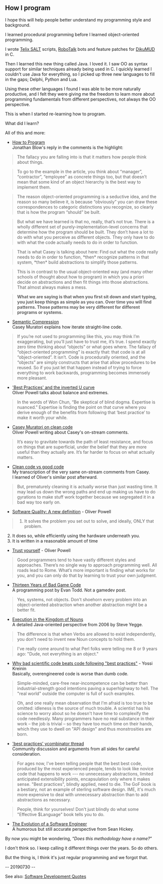 ## How I program ##

I hope this will help people better understand my programming style and background.

I learned procedural programming before I learned object-oriented programming.

I wrote [Telix SALT](https://en.wikipedia.org/wiki/Telix) scripts, [RoboTalk](https://en.wikipedia.org/wiki/RoboWar) bots and feature patches for [DikuMUD](https://en.wikipedia.org/wiki/DikuMUD) in C.

Then I learned this new thing called Java. I loved it. I saw OO as syntax support for similar techniques already being used in C. I quickly learned I couldn't use Java for everything, so I picked up three new languages to fill in the gaps; Delphi, Python and Lua.

Using these other languages I found I was able to be more naturally productive, and I felt they were giving me the freedom to learn more about programming fundamentals from different perspectives, not always the OO perspective.

This is when I started re-learning how to program.

What did I learn?

All of this and more:

* [How to Program](http://the-witness.net/news/2014/05/witness-wednesday-on-how-to-program/)  
Jonathan Blow's reply in the comments is the highlight:

> The fallacy you are falling into is that it matters how people think about things.

> To go to the example in the article, you think about “manager”, “contractor”, “employee” as concrete things too, but that doesn’t mean that some kind of an object hierarchy is the best way to implement them.

> The reason object-oriented programming is a seductive idea, and the reason so many believe it, is because “obviously” you can draw these correspondences to categoric distinctions you recognize, so clearly that is how the program “should” be built.

> But what we have learned is that no, really, that’s not true. There is a wholly different set of purely-implementation-level concerns that determine how the program should be built. They don’t have a lot to do with what you perceive as different objects. They only have to do with what the code actually needs to do in order to function.

> That is what Casey is talking about here: Find out what the code really needs to do in order to function, &ast;then&ast; recognize patterns in that system, &ast;then&ast; build abstractions to simplify those patterns.

> This is in contrast to the usual object-oriented way (and many other schools of thought about how to program) in which you a priori decide on abstractions and then fit things into those abstractions. That almost always makes a mess.

> **What we are saying is that when you first sit down and start typing, you just keep things as simple as you can. Over time you will find patterns. Those patterns may be very different for different programs or systems.**

* [Semantic Compression](https://caseymuratori.com/blog_0015)  
Casey Muratori explains how iterate straight-line code.

> If you’re not used to programming like this, you may think I’m exaggerating, but you’ll just have to trust me, it’s true. I spend exactly zero time thinking about “objects” or what goes where. The fallacy of “object-oriented programming” is exactly that: that code is at all “object-oriented”. It isn’t. Code is procedurally oriented, and the “objects” are simply constructs that arise that allow procedures to be reused. So if you just let that happen instead of trying to force everything to work backwards, programming becomes immensely more pleasant.

* ['Best Practices' and the inverted U curve](http://www.opowell.com/post/best-practices-and-the-inverted-u-curve/)  
Oliver Powell talks about balance and extremes.

> In the words of Won Chun, “Be skeptical of blind dogma. Expertise is nuanced.” Expertise is finding the point on that curve where you derive enough of the benefits from following that ‘best practice’ to make it worth your while.

* [Casey Muratori on clean code](http://www.opowell.com/post/casey-muratori-on-clean-code/)  
Oliver Powell writing about Casey's on-stream comments.

> It’s easy to gravitate towards the path of least resistance, and focus on things that are superficial, under the belief that they are more useful than they actually are. It’s far harder to focus on what actually matters.

* [Clean code vs good code](https://remzmike.github.io/texts/2018-09-12-clean-vs-good-code-casey-muratori/)  
My transcription of the very same on-stream comments from Casey.  
I learned of Oliver's similar post afterward.

> But, prematurely cleaning it is actually worse than just wasting time. It may lead us down the wrong paths and end up making us have to do gyrations to make stuff work together because we segregated it in a bad way too early on.

* [Software Quality: A new definition](http://www.opowell.com/post/software-quality/) - Oliver Powell

> 1. It solves the problem you set out to solve, and ideally, ONLY that problem.
2. It does so, while efficiently using the hardware underneath you.
3. It is written in a reasonable amount of time

* [Trust yourself](http://www.opowell.com/post/trust-yourself/) - Oliver Powell

> Good programmers tend to have vastly different styles and approaches. There’s no single way to approach programming well. All roads lead to Rome. What’s more important is finding what works for you, and you can only do that by learning to trust your own judgment.

* [Thirteen Years of Bad Game Code](http://etodd.io/2017/03/29/thirteen-years-of-bad-game-code/)  
A programming post by Evan Todd. Not a gamedev post.

> Yes, systems, not objects. Don't shoehorn every problem into an object-oriented abstraction when another abstraction might be a better fit.

* [Execution in the Kingdom of Nouns](https://steve-yegge.blogspot.com/2006/03/execution-in-kingdom-of-nouns.html)  
A detailed Java-oriented perspective from 2006 by Steve Yegge.

> The difference is that when Verbs are allowed to exist independently, you don't need to invent new Noun concepts to hold them.

> I've really come around to what Perl folks were telling me 8 or 9 years ago: "Dude, not everything is an object."

* [Why bad scientific code beats code following "best practices"](http://yosefk.com/blog/why-bad-scientific-code-beats-code-following-best-practices.html) - Yossi Kreinin  
Basically, overengineered code is worse than dumb code.

> Simple-minded, care-free near-incompetence can be better than industrial-strength good intentions paving a superhighway to hell. The "real world" outside the computer is full of such examples.

> Oh, and one really mean observation that I'm afraid is too true to be omitted: idleness is the source of much trouble. A scientist has his science to worry about so he doesn't have time to complexify the code needlessly. Many programmers have no real substance in their work – the job is trivial – so they have too much time on their hands, which they use to dwell on "API design" and thus monstrosities are born.

* ['best practices' ycombinator thread](https://news.ycombinator.com/item?id=12377385)  
Community discussion and arguments from all sides for careful consideration.

> For ages now, I've been telling people that the best best code, produced by the most experienced people, tends to look like novice code that happens to work --- no unnecessary abstractions, limited anticipated extensibility points, encapsulation only where it makes sense. "Best practices", blindly applied, need to die. The GoF book is a bestiary, not an example of sterling software design. IME, it's much more expensive to deal with unnecessary abstraction than to add abstractions as necessary.

> People, think for yourselves! Don't just blindly do what some "Effective $Language" book tells you to do.

* [The Evolution of a Software Engineer](https://medium.com/@webseanhickey/the-evolution-of-a-software-engineer-db854689243)  
A humorous but still accurate perspective from Sean Hickey.

By now you might be wondering, &ldquo;_Does this methodology have a name?_&rdquo;

I don't think so. I keep calling it different things over the years. So do others.

But the thing is, I think it's just regular programming and we forgot that.

-- 20190730 --

See also: [Software Development Quotes](../2019-08-01-software-development-quotes)